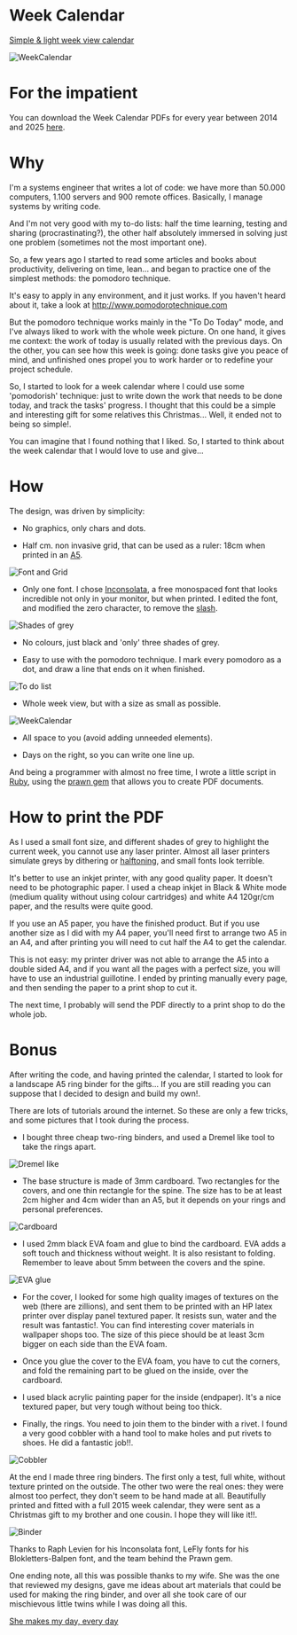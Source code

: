 Week Calendar
============

[Simple &amp; light week view calendar](http://ferfebles.github.io/weekcalendar/)

![WeekCalendar](/weekcalendar/images/WeekView.png)

# For the impatient #

You can download the Week Calendar PDFs for every year between 2014 and 2025 [here](https://github.com/ferfebles/weekcalendar/tree/master/source/lib/calendars).

# Why #

I'm a systems engineer that writes a lot of code: we have more than 50.000 computers, 1.100 servers and 900 remote offices.
Basically, I manage systems by writing code.

And I'm not very good with my to-do lists: half the time learning, testing and sharing (procrastinating?), the other half absolutely immersed in solving just one problem (sometimes not the most important one).

So, a few years ago I started to read some articles and books about productivity, delivering on time, lean... and began to practice one of the simplest methods: the pomodoro technique.

It's easy to apply in any environment, and it just works. If you haven't heard about it, take a look at http://www.pomodorotechnique.com

But the pomodoro technique works mainly in the "To Do Today" mode, and I've always liked to work with the whole week picture. On one hand, it gives me context: the work of today is usually related with the previous days.
On the other, you can see how this week is going: done tasks give you peace of mind, and unfinished ones propel you to work harder or to redefine your project schedule.

So, I started to look for a week calendar where I could use some 'pomodorish' technique: just to write down the work that needs to be done today, and track the tasks' progress. I thought that this could be a simple and interesting gift for some relatives this Christmas... Well, it ended not to being so simple!.

You can imagine that I found nothing that I liked. So, I started to think about the week calendar that I would love to use and give...

# How #

The design, was driven by simplicity:

* No graphics, only chars and dots.

* Half cm. non invasive grid, that can be used as a ruler: 18cm when printed in an [A5](http://en.wikipedia.org/wiki/Paper_size#mediaviewer/File:A_size_illustration2_with_letter_and_legal.svg).

![Font and Grid](/weekcalendar/images/FontGrid.png)

* Only one font. I chose [Inconsolata](http://en.wikipedia.org/wiki/Inconsolata), a free monospaced font that looks incredible not only in your monitor, but when printed. I edited the font, and modified the zero character, to remove the [slash](http://en.wikipedia.org/wiki/Slashed_zero).

![Shades of grey](/weekcalendar/images/August.png)

* No colours, just black and 'only' three shades of grey.

* Easy to use with the pomodoro technique. I mark every pomodoro as a dot, and draw a line that ends on it when finished.

![To do list](/weekcalendar/images/ToDoList.png)

* Whole week view, but with a size as small as possible.

![WeekCalendar](/weekcalendar/images/WeekView.png)

* All space to you (avoid adding unneeded elements).

* Days on the right, so you can write one line up.

And being a programmer with almost no free time, I wrote a little script in [Ruby](https://www.ruby-lang.org/en/), using the [prawn gem](http://prawnpdf.org) that allows you to create PDF documents.

# How to print the PDF #

As I used a small font size, and different shades of grey to highlight the current week, you cannot use any laser printer. Almost all laser printers simulate greys by dithering or [halftoning](http://en.wikipedia.org/wiki/Halftone), and small fonts look terrible.

It's better to use an inkjet printer, with any good quality paper. It doesn't need to be photographic paper. I used a cheap inkjet in Black & White mode (medium quality without using colour cartridges) and white A4 120gr/cm paper, and the results were quite good.

If you use an A5 paper, you have the finished product. But if you use another size as I did with my A4 paper, you'll need first to arrange two A5 in an A4, and after printing you will need to cut half the A4 to get the calendar.

This is not easy: my printer driver was not able to arrange the A5 into a double sided A4, and if you want all the pages with a perfect size, you will have to use an industrial guillotine. I ended by printing manually every page, and then sending the paper to a print shop to cut it.

The next time, I probably will send the PDF directly to a print shop to do the whole job.

# Bonus #

After writing the code, and having printed the calendar, I started to look for a landscape A5 ring binder for the gifts... If you are still reading you can suppose that I decided to design and build my own!.

There are lots of tutorials around the internet. So these are only a few tricks, and some pictures that I took during the process.

* I bought three cheap two-ring binders, and used a Dremel like tool to take the rings apart.

![Dremel like](/weekcalendar/images/DremelLike.png)

* The base structure is made of 3mm cardboard. Two rectangles for the covers, and one thin rectangle for the spine. The size has to be at least 2cm higher and 4cm wider than an A5, but it depends on your rings and personal preferences.

![Cardboard](/weekcalendar/images/Cardboard.png)

* I used 2mm black EVA foam and glue to bind the cardboard. EVA adds a soft touch and thickness without weight. It is also resistant to folding. Remember to leave about 5mm between the covers and the spine.

![EVA glue](/weekcalendar/images/EvaCoversSpine.png)

* For the cover, I looked for some high quality images of textures on the web (there are zillions), and sent them to be printed with an HP latex printer over display panel textured paper. It resists sun, water and the result was fantastic!. You can find interesting cover materials in wallpaper shops too. The size of this piece should be at least 3cm bigger on each side than the EVA foam.

* Once you glue the cover to the EVA foam, you have to cut the corners, and fold the remaining part to be glued on the inside, over the cardboard.

* I used black acrylic painting paper for the inside (endpaper). It's a nice textured paper, but very tough without being too thick.

* Finally, the rings. You need to join them to the binder with a rivet. I found a very good cobbler with a hand tool to make holes and put rivets to shoes. He did a fantastic job!!.

![Cobbler](/weekcalendar/images/Cobbler.png)

At the end I made three ring binders. The first only a test, full white, without texture printed on the outside. The other two were the real ones: they were almost too perfect, they don't seem to be hand made at all. Beautifully printed and fitted with a full 2015 week calendar, they were sent as a Christmas gift to my brother and one cousin. I hope they will like it!!.

![Binder](/weekcalendar/images/Binder2.png)

Thanks to Raph Levien for his Inconsolata font, LeFly fonts for his Blokletters-Balpen font, and the team behind the Prawn gem.

One ending note, all this was possible thanks to my wife. She was the one that reviewed my designs, gave me ideas about art materials that could be used for making the ring binder, and over all she took care of our mischievous little twins while I was doing all this.

[She makes my day, every day](https://www.youtube.com/watch?v=1xZeNueckzg)

